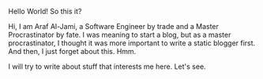 ﻿---
Layout: blog
Title: First Post, Hello World
Date: Tue, 02 Feb 2021
Language: en
Tags: hello-world
---
Hello World! So this it?

Hi, I am Araf Al-Jami, a Software Engineer by trade and a Master Procrastinator by fate.
I was meaning to start a blog, but as a master procrastinator, I thought it was more important to write a static blogger first.
And then, I just forget about this. Hmm.

I will try to write about stuff that interests me here. Let's see.

